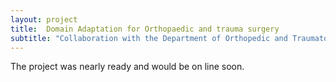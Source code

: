 ```yaml
---
layout: project
title:  Domain Adaptation for Orthopaedic and trauma surgery
subtitle: "Collaboration with the Department of Orthopedic and Traumatological Surgery - Avicenna Hospital"
---
```

The project was nearly ready and would be on line soon.
